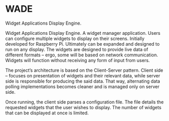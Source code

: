 # WADE
Widget Applications Display Engine.

Widget Applications Display Engine. A widget manager application. Users can configure multiple widgets to display on their screens. Initially developed for Raspberry Pi. Ultimately can be expanded and designed to run on any display. The widgets are designed to provide live data of different formats – ergo, some will be based on network communication. Widgets will function without receiving any form of input from users.

The project’s architecture is based on the Client-Server pattern. Client side – focuses on presentation of widgets and their relevant data, while server side is responsible for producing the said data. That way, alternating data polling implementations becomes cleaner and is managed only on server side.

Once running, the client side parses a configuration file. The file details the requested widgets that the user wishes to display. The number of widgets that can be displayed at once is limited.
